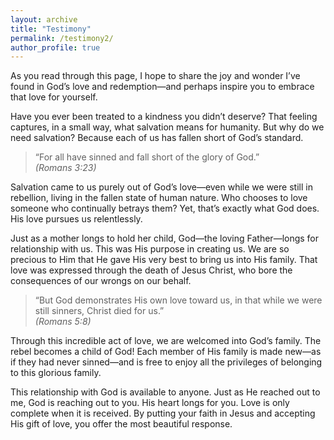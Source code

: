 ```yaml
---
layout: archive
title: "Testimony"
permalink: /testimony2/
author_profile: true
---
```


As you read through this page, I hope to share the joy and wonder I’ve found in God’s love and redemption—and perhaps inspire you to embrace that love for yourself.

Have you ever been treated to a kindness you didn’t deserve? That feeling captures, in a small way, what salvation means for humanity. But why do we need salvation? Because each of us has fallen short of God’s standard.

> “For all have sinned and fall short of the glory of God.”  
> *(Romans 3:23)*

Salvation came to us purely out of God’s love—even while we were still in rebellion, living in the fallen state of human nature. Who chooses to love someone who continually betrays them? Yet, that’s exactly what God does. His love pursues us relentlessly.

Just as a mother longs to hold her child, God—the loving Father—longs for relationship with us. This was His purpose in creating us. We are so precious to Him that He gave His very best to bring us into His family. That love was expressed through the death of Jesus Christ, who bore the consequences of our wrongs on our behalf.

> “But God demonstrates His own love toward us, in that while we were still sinners, Christ died for us.”  
> *(Romans 5:8)*

Through this incredible act of love, we are welcomed into God’s family. The rebel becomes a child of God! Each member of His family is made new—as if they had never sinned—and is free to enjoy all the privileges of belonging to this glorious family.

This relationship with God is available to anyone. Just as He reached out to me, God is reaching out to you. His heart longs for you. Love is only complete when it is received. By putting your faith in Jesus and accepting His gift of love, you offer the most beautiful response.
